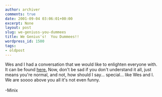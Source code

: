 ```yaml
---
author: archiver
comments: true
date: 2001-09-04 03:06:01+00:00
excerpt: None
layout: post
slug: we-geniuss-you-dummees
title: We Genius's!  You Dummees!!
wordpress_id: 1500
tags:
- oldpost
---
```


Wes and I had a conversation that we would like to enlighten everyone with.  It can be found <a href = "http://www.oliverweb.com/newsimages/minixwestalkart.htm">here.</a>  Now, don't be sad if you don't understand it all, just means you're normal, and not, how should I say... special... like Wes and I.  We are soooo above you all it's not even funny.<br /><br />-Minix